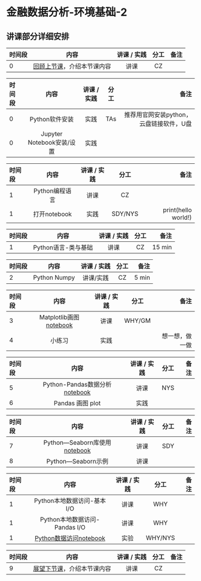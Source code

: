 # 金融数据分析-环境基础-2 


## 讲课部分详细安排

|  时间段   |  内容    |   讲课 / 实践   |  分工  |    备注   |
| :---     |   :----:    |   :----:    |    :----:    |       ---: |
|    0     | [回顾上节课](1-FBD.md)，介绍本节课内容     |  讲课    |     CZ     |         |


| 时间段 | 内容                                     | 讲课 / 实践 | 分工    | 备注             |
| :---   |   :----:    |   :----:    |    :----:    |       ---: |
|  0     | Python软件安装 | 实践        | TAs    | 推荐用官网安装python， 云盘链接软件，U盘|
|  0     | Jupyter Notebook安装/设置  | 实践        |   |   |


| 时间段 | 内容                                     | 讲课 / 实践 | 分工    | 备注               |
| :---   |   :----:    |   :----:    |    :----:    |       ---: |
|  1     | Python编程语言  | 讲课        | CZ      |                 |
|  1     |  打开notebook        | 实践        | SDY/NYS |       print(hello world!)         |

| 时间段 |       内容       | 讲课 / 实践 |   分工    |        备注        |
| :---      |   :----:     |   :----:    |    :----:    |       ---: |
|   1    |  Python语言-类与基础  |    讲课     |     CZ      |     15 min     |


| 时间段 |       内容       | 讲课 / 实践 |   分工    |        备注        |
| :---      |   :----:     |   :----:    |    :----:    |       ---: |
|   2    |  Python Numpy   |    讲课/实践     |     CZ    |    5 min      |

|时间段     |  内容    | 讲课 / 实践     |  分工  |备注       |
| :---      |   :----:    |   :----:    |    :----:    |       ---: |
|   3       |  Matplotlib画图[notebook](matplotlib_python/plot.ipynb)   |  讲课    |     WHY/GM     |           |
|   4       |    小练习   |   实践   |          |    想一想，做一做      |


| 时间段 |          内容      | 讲课 / 实践 | 分工       |        备注        |
| :---      |   :----:    |   :----:    |    :----:    |       ---: |
|   5    |   Python-Pandas数据分析[notebook](python/plot.ipynb)    |    讲课     |   NYS   |         |  
|   6    |   Pandas 画图 plot   |    实践     |      |         |  


| 时间段 |          内容      | 讲课 / 实践 | 分工       |        备注        |
| :---      |   :----:    |   :----:    |    :----:    |       ---: |
|   7    |   Python—Seaborn库使用[notebook](python/plot.ipynb)   |    讲课     |   SDY   |         |  
|   8    |   Python—Seaborn示例  |    讲课     |      |         |  



|时间段   |  内容    | 讲课 / 实践     |  分工  |  备注       |
| :---    |   :----:    |   :----:    |    :----:    | ---: |
|    1    |   Python本地数据访问-基本I/O     |    讲课  |      WHY     |         |
|    1    |   Python本地数据访问-Pandas I/O     |    讲课  |      WHY     |         |
|    1    |   [Python数据访问notebook](PythonFBD/Python-Input_Output.ipynb)     |    实验  |      WHY/NYS     |         |


|时间段     |  内容    | 讲课 / 实践     |  分工  |备注       |
| :---      |   :----:    |   :----:    |    :----:    |       ---: |
|   9      | [展望下节课](3-FBD.md)，介绍本节课内容     |  讲课    |     CZ     |         |

